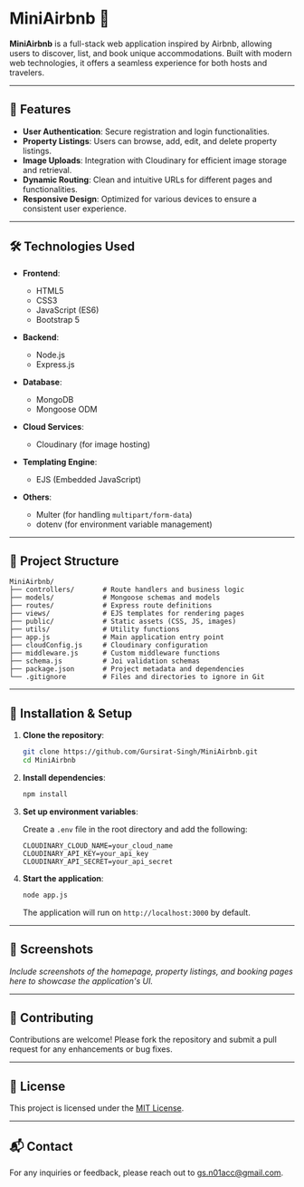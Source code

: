 # MiniAirbnb 🏡

**MiniAirbnb** is a full-stack web application inspired by Airbnb, allowing users to discover, list, and book unique accommodations. Built with modern web technologies, it offers a seamless experience for both hosts and travelers.

---

## 🚀 Features

* **User Authentication**: Secure registration and login functionalities.
* **Property Listings**: Users can browse, add, edit, and delete property listings.
* **Image Uploads**: Integration with Cloudinary for efficient image storage and retrieval.
* **Dynamic Routing**: Clean and intuitive URLs for different pages and functionalities.
* **Responsive Design**: Optimized for various devices to ensure a consistent user experience.

---

## 🛠️ Technologies Used

* **Frontend**:

  * HTML5
  * CSS3
  * JavaScript (ES6)
  * Bootstrap 5

* **Backend**:

  * Node.js
  * Express.js

* **Database**:

  * MongoDB
  * Mongoose ODM

* **Cloud Services**:

  * Cloudinary (for image hosting)

* **Templating Engine**:

  * EJS (Embedded JavaScript)

* **Others**:

  * Multer (for handling `multipart/form-data`)
  * dotenv (for environment variable management)

---

## 📁 Project Structure

```
MiniAirbnb/
├── controllers/       # Route handlers and business logic
├── models/            # Mongoose schemas and models
├── routes/            # Express route definitions
├── views/             # EJS templates for rendering pages
├── public/            # Static assets (CSS, JS, images)
├── utils/             # Utility functions
├── app.js             # Main application entry point
├── cloudConfig.js     # Cloudinary configuration
├── middleware.js      # Custom middleware functions
├── schema.js          # Joi validation schemas
├── package.json       # Project metadata and dependencies
└── .gitignore         # Files and directories to ignore in Git
```

---

## 🔧 Installation & Setup

1. **Clone the repository**:

   ```bash
   git clone https://github.com/Gursirat-Singh/MiniAirbnb.git
   cd MiniAirbnb
   ```

2. **Install dependencies**:

   ```bash
   npm install
   ```

3. **Set up environment variables**:

   Create a `.env` file in the root directory and add the following:

   ```env
   CLOUDINARY_CLOUD_NAME=your_cloud_name
   CLOUDINARY_API_KEY=your_api_key
   CLOUDINARY_API_SECRET=your_api_secret
   ```

4. **Start the application**:

   ```bash
   node app.js
   ```

   The application will run on `http://localhost:3000` by default.

---

## 📸 Screenshots

*Include screenshots of the homepage, property listings, and booking pages here to showcase the application's UI.*

---

## 🤝 Contributing

Contributions are welcome! Please fork the repository and submit a pull request for any enhancements or bug fixes.

---

## 📄 License

This project is licensed under the [MIT License](LICENSE).

---

## 📬 Contact

For any inquiries or feedback, please reach out to [gs.n01acc@gmail.com](mailto:gs.n01acc@gmail.com).
